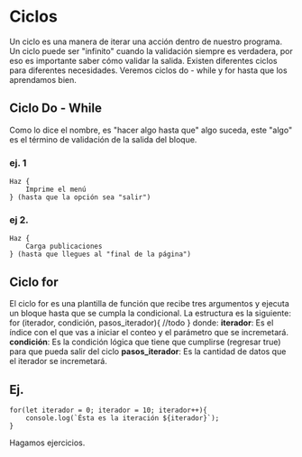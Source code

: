 # Ciclos
Un ciclo es una manera de iterar una acción dentro de nuestro programa. Un ciclo puede ser "infinito" cuando la validación siempre es verdadera, por eso es importante saber cómo validar la salida. Existen diferentes ciclos para diferentes necesidades. Veremos ciclos do - while y for hasta que los aprendamos bien.
## Ciclo Do - While
Como lo dice el nombre, es "hacer algo hasta que" algo suceda, este "algo" es el término de validación de la salida del bloque.
### ej. 1
    Haz {
        Imprime el menú
    } (hasta que la opción sea "salir")
### ej 2.
    Haz {
        Carga publicaciones
    } (hasta que llegues al "final de la página")
## Ciclo for
El ciclo for es una plantilla de función que recibe tres argumentos y ejecuta un bloque hasta que se cumpla la condicional.
La estructura es la siguiente:
    for (iterador, condición, pasos_iterador){
        //todo
    }
donde:
**iterador**: Es el índice con el que vas a iniciar el conteo y el parámetro que se incremetará.
**condición**: Es la condición lógica que tiene que cumplirse (regresar true) para que pueda salir del ciclo
**pasos_iterador**: Es la cantidad de datos que el iterador se incremetará.
## Ej.
    for(let iterador = 0; iterador = 10; iterador++){
        console.log(`Ésta es la iteración ${iterador}`);
    }
Hagamos ejercicios.